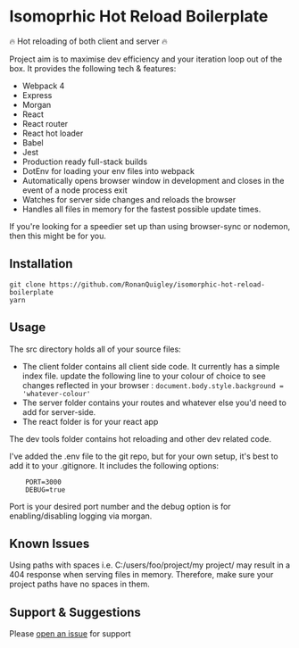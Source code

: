 # Isomoprhic Hot Reload Boilerplate

:fire: Hot reloading of both client and server :fire:

Project aim is to maximise dev efficiency and your iteration loop out of the box. It provides the following tech & features:

- Webpack 4
- Express
- Morgan
- React
- React router
- React hot loader
- Babel
- Jest
- Production ready full-stack builds
- DotEnv for loading your env files into webpack
- Automatically opens browser window in development and closes in the event of a node process exit
- Watches for server side changes and reloads the browser
- Handles all files in memory for the fastest possible update times.

If you're looking for a speedier set up than using browser-sync or nodemon, then this might be for you.

## Installation

```
git clone https://github.com/RonanQuigley/isomorphic-hot-reload-boilerplate
yarn
```

## Usage

The src directory holds all of your source files:

- The client folder contains all client side code. It currently has a simple index file. update the following line to your colour of choice to see changes reflected in your browser : `document.body.style.background = 'whatever-colour'`
- The server folder contains your routes and whatever else you'd need to add for server-side.
- The react folder is for your react app

The dev tools folder contains hot reloading and other dev related code.

I've added the .env file to the git repo, but for your own setup, it's best to add it to your .gitignore. It includes the following options:

```
    PORT=3000
    DEBUG=true
```

Port is your desired port number and the debug option is for enabling/disabling logging via morgan.

## Known Issues

Using paths with spaces i.e. C:/users/foo/project/my project/ may result in a 404 response when serving files in memory. Therefore, make sure your project paths have no spaces in them.

## Support & Suggestions

Please [open an issue](https://github.com/RonanQuigley/isomorphic-hot-reload-boilerplate/issues) for support
